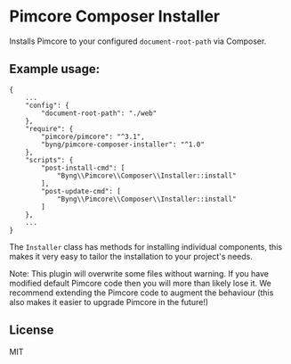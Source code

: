 Pimcore Composer Installer
==========================

Installs Pimcore to your configured `document-root-path` via Composer.

## Example usage:

```
{
    ...
    "config": {
        "document-root-path": "./web"
    },
    "require": {
        "pimcore/pimcore": "^3.1",
        "byng/pimcore-composer-installer": "^1.0"
    },
    "scripts": {
        "post-install-cmd": [
            "Byng\\Pimcore\\Composer\\Installer::install"
        ],
        "post-update-cmd": [
            "Byng\\Pimcore\\Composer\\Installer::install"
        ]
    },
    ...
}
```

The `Installer` class has methods for installing individual components, this makes it very easy to
tailor the installation to your project's needs.

Note: This plugin will overwrite some files without warning. If you have modified default Pimcore 
code then you will more than likely lose it. We recommend extending the Pimcore code to augment the
behaviour (this also makes it easier to upgrade Pimcore in the future!)

## License

MIT
